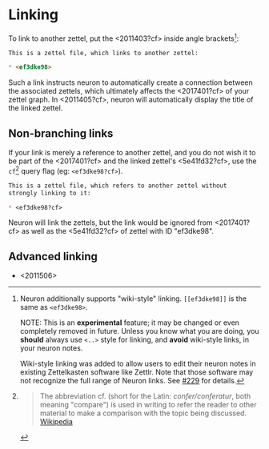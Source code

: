 # Linking

To link to another zettel, put the <2011403?cf> inside angle brackets[^wikistyle]:

```markdown
This is a zettel file, which links to another zettel:

* <ef3dke98>
```

Such a link instructs neuron to automatically create a connection between the
associated zettels, which ultimately affects the <2017401?cf> of your zettel
graph. In <2011405?cf>, neuron will automatically display the title of the
linked zettel.


## Non-branching links

If your link is merely a reference to another zettel, and you do not wish it to
be part of the <2017401?cf> and the linked zettel's <5e41fd32?cf>, use the
`cf`[^cf] query flag (eg: `<ef3dke98?cf>`). 

```markdown
This is a zettel file, which refers to another zettel without 
strongly linking to it:

* <ef3dke98?cf>
```

Neuron will link the zettels, but the link would be ignored from <2017401?cf>
as well as the <5e41fd32?cf> of zettel with ID "ef3dke98". 

## Advanced linking

* <2011506>

[^cf]: 
    > The abbreviation cf. (short for the Latin: *confer/conferatur*, both meaning "compare") is used in writing to refer the reader to other material to make a comparison with the topic being discussed. [Wikipedia](https://en.wikipedia.org/wiki/Cf.)

[^wikistyle]:
    Neuron additionally supports "wiki-style" linking. `[[ef3dke98]]` is the
    same as `<ef3dke98>`. 

    NOTE: This is an **experimental** feature; it may be changed or
    even completely removed in future. Unless you know what you are doing,
    you **should** always use `<..>` style for linking, and **avoid**
    wiki-style links, in your neuron notes.

    Wiki-style linking was added to allow users to edit their neuron
    notes in existing Zettelkasten software like Zettlr. Note that those software
    may not recognize the full range of Neuron links. See
    [#229](https://github.com/srid/neuron/issues/229#issuecomment-645756080) for
    details. 

